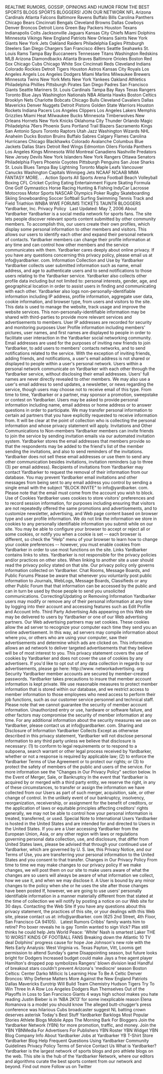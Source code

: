 REALTIME RUMORS, GOSSIP, OPINIONS AND HUMOR FROM THE BEST SPORTS BLOGS SPORTS BLOGGERS! JOIN OUR NETWORK NFL Arizona Cardinals Atlanta Falcons Baltimore Ravens Buffalo Bills Carolina Panthers Chicago Bears Cincinnati Bengals Cleveland Browns Dallas Cowboys Denver Broncos Detroit Lions Green Bay Packers Houston Texans Indianapolis Colts Jacksonville Jaguars Kansas City Chiefs Miami Dolphins Minnesota Vikings New England Patriots New Orleans Saints New York Giants New York Jets Oakland Raiders Philadelphia Eagles Pittsburgh Steelers San Diego Chargers San Francisco 49ers Seattle Seahawks St. Louis Rams Tampa Bay Buccaneers Tennessee Titans Washington Redskins MLB Arizona Diamondbacks Atlanta Braves Baltimore Orioles Boston Red Sox Chicago Cubs Chicago White Sox Cincinnati Reds Cleveland Indians Colorado Rockies Detroit Tigers Houston Astros Kansas City Royals Los Angeles Angels Los Angeles Dodgers Miami Marlins Milwaukee Brewers Minnesota Twins New York Mets New York Yankees Oakland Athletics Philadelphia Phillies Pittsburgh Pirates San Diego Padres San Francisco Giants Seattle Mariners St. Louis Cardinals Tampa Bay Rays Texas Rangers Toronto Blue Jays Washington Nationals NBA Atlanta Hawks Boston Celtics Brooklyn Nets Charlotte Bobcats Chicago Bulls Cleveland Cavaliers Dallas Mavericks Denver Nuggets Detroit Pistons Golden State Warriors Houston Rockets Indiana Pacers Los Angeles Clippers Los Angeles Lakers Memphis Grizzlies Miami Heat Milwaukee Bucks Minnesota Timberwolves New Orleans Hornets New York Knicks Oklahoma City Thunder Orlando Magic Philadelphia 76ers Phoenix Suns Portland Trail Blazers Sacramento Kings San Antonio Spurs Toronto Raptors Utah Jazz Washington Wizards NHL Anaheim Ducks Boston Bruins Buffalo Sabres Calgary Flames Carolina Hurricanes Chicago Blackhawks Colorado Avalanche Columbus Blue Jackets Dallas Stars Detroit Red Wings Edmonton Oilers Florida Panthers Los Angeles Kings Minnesota Wild Montreal Canadiens Nashville Predators New Jersey Devils New York Islanders New York Rangers Ottawa Senators Philadelphia Flyers Phoenix Coyotes Pittsburgh Penguins San Jose Sharks St. Louis Blues Tampa Bay Lightning Toronto Maple Leafs Vancouver Canucks Washington Capitals Winnipeg Jets NCAAF NCAAB MMA FANTASY MORE. . . Action Sports All Sports Arena Football Beach Volleyball Boxing CFL Cricket Cycling Eating Entertainment Figure Skating Formula One Golf Gymnastics Horse Racing Hunting & Fishing IndyCar Lacrosse Motocross Motor Sports NASCAR Olympics Poker Rugby Skateboarding Skiing Snowboarding Soccer Softball Surfing Swimming Tennis Track and Field Triathlon WNBA WWE FORUMS TICKETS TAUNTR BLOGGERS Yardbarker, Inc. Privacy Policy   Last Updated: May 7, 2006 About Yardbarker Yardbarker is a social media network for sports fans. The site lets people discover relevant sports content submitted by other community members. To accomplish this, our users create their own profiles, which display some personal information to other members and visitors. This allows our users to identify each other and expand their personal network of contacts. Yardbarker members can change their profile information at any time and can control how other members and the service communicates with them. Yardbarker cares deeply about online privacy. If you have any questions concerning this privacy policy, please email us at info@yardbarker. com. Information Collection and Use by Yardbarker Yardbarker collects user submitted information such as name, email address, and age to authenticate users and to send notifications to those users relating to the Yardbarker service. Yardbarker also collects other profile data including but not limited to: personal interests, gender, age, and geographical location in order to assist users in finding and communicating with each other. Yardbarker also logs non-personally-identifiable information including IP address, profile information, aggregate user data, cookie information, and browser type, from users and visitors to the site. This data is used to manage the website, track usage and improve the website services. This non-personally-identifiable information may be shared with third-parties to provide more relevant services and advertisements to members. User IP addresses are recorded for security and monitoring purposes User Profile information including members' pictures, user names, and first names are displayed to people in order to facilitate user interaction in the Yardbarker social networking community. Email addresses are used for the purposes of inviting new friends to join Yardbarker, to add users to members' contacts networks, and to send notifications related to the service. With the exception of inviting friends, adding friends, and notifications, a user's email address is not shared or displayed to people within a user's personal network. Users within a personal network communicate on Yardbarker with each other through the Yardbarker service, without disclosing their email addresses. Users' full names are never directly revealed to other members. We may also use a user's email address to send updates, a newsletter, or news regarding the service, though users may choose not to receive email of this type. From time to time, Yardbarker or a partner, may sponsor a promotion, sweepstake or contest on Yardbarker. Users may be asked to provide personal information including name, email address or home address or to answer questions in order to participate. We may transfer personal information to certain ad partners that you have explicitly requested to receive information from. It will be clear at the point of collection who is collecting the personal information and whose privacy statement will apply. Invitations and Other Communications to Non-members Yardbarker members can invite friends to join the service by sending invitation emails via our automated invitation system. Yardbarker stores the email addresses that members provide so that the respondents may be added to the friend's list of the member sending the invitations, and also to send reminders of the invitations. Yardbarker does not sell these email addresses or use them to send any other communication besides invitations, invitation reminders (up to three (3) per email address). Recipients of invitations from Yardbarker may contact Yardbarker to request the removal of their information from our database. You may prevent Yardbarker email invitations and other messages from being sent to any email address you control by sending a single email with the subject "BLOCK INVITE" to info@yardbarker. com. Please note that the email must come from the account you wish to block. Use of Cookies Yardbarker uses cookies to store visitors' preferences and to record session information, for purposes including ensuring that visitors are not repeatedly offered the same promotions and advertisements, and to customize newsletter, advertising, and Web page content based on browser type and user profile information. We do not link the information we store in cookies to any personally identifiable information you submit while on our site. You may be able to configure your browser to accept or reject all or some cookies, or notify you when a cookie is set -- each browser is different, so check the "Help" menu of your browser to learn how to change your cookie preferences -- however, you must enable cookies from Yardbarker in order to use most functions on the site. Links Yardbarker contains links to sites. Yardbarker is not responsible for the privacy policies and/or practices on other sites. When linking to another site a user should read the privacy policy stated on that site. Our privacy policy only governs information collected on Yardbarker. Chat Rooms, Message Boards, and Public Forums Please be aware that whenever you voluntarily post public information to Journals, WebLogs, Message Boards, Classifieds or any other Public Forum that that information can be accessed by the public and can in turn be used by those people to send you unsolicited communications. Correcting/Updating or Removing Information Yardbarker users may modify or remove any of their personal information at any time by logging into their account and accessing features such as Edit Profile and Account Info. Third Party Advertising Ads appearing on this Web site may be delivered to users by Yardbarker or one of our Web advertising partners. Our Web advertising partners may set cookies. These cookies allow the ad server to recognize your computer each time they send you an online advertisement. In this way, ad servers may compile information about where you, or others who are using your computer, saw their advertisements and determine which ads are clicked on. This information allows an ad network to deliver targeted advertisements that they believe will be of most interest to you. This privacy statement covers the use of cookies by Yardbarker and does not cover the use of cookies by any advertisers. If you'd like to opt out of any data collection in regards to our advertisements, please go here: http://www. networkadvertising. org Security Yardbarker member accounts are secured by member-created passwords. Yardbarker takes precautions to insure that member account information is kept private. We use reasonable measures to protect member information that is stored within our database, and we restrict access to member information to those employees who need access to perform their job functions, such as our customer service personnel and technical staff. Please note that we cannot guarantee the security of member account information. Unauthorized entry or use, hardware or software failure, and other factors may compromise the security of member information at any time. For any additional information about the security measures we use on Yardbarker, please contact us at info@yardbarker. com. Sharing and Disclosure of Information Yardbarker Collects Except as otherwise described in this privacy statement, Yardbarker will not disclose personal information to any third party unless we believe that disclosure is necessary: (1) to conform to legal requirements or to respond to a subpoena, search warrant or other legal process received by Yardbarker, whether or not a response is required by applicable law; (2) to enforce the Yardbarker Terms of Use Agreement or to protect our rights; or (3) to protect the safety of members of the public and users of the service. For more information see the "Changes in Our Privacy Policy" section below. In the Event of Merger, Sale, or Bankruptcy In the event that Yardbarker is acquired by or merged with a third party entity, we reserve the right, in any of these circumstances, to transfer or assign the information we have collected from our Users as part of such merger, acquisition, sale, or other change of control. In the unlikely event of our bankruptcy, insolvency, reorganization, receivership, or assignment for the benefit of creditors, or the application of laws or equitable principles affecting creditors' rights generally, we may not be able to control how your personal information is treated, transferred, or used. Special Note to International Users Yardbarker is hosted in the United States and are intended for and directed to Users in the United States. If you are a User accessing Yardbarker from the European Union, Asia, or any other region with laws or regulations governing personal data collection, use, and disclosure, that differ from United States laws, please be advised that through your continued use of Yardbarker, which are governed by U. S. law, this Privacy Notice, and our Terms of Use, you are transferring your personal information to the United States and you consent to that transfer. Changes in Our Privacy Policy From time to time we may make changes to our privacy policy If we make changes, we will post them on our site to make users aware of what the changes are so users will always be aware of what information we collect, how we use it, and when we may disclose it. A User is bound by any minor changes to the policy when she or he uses the site after those changes have been posted If, however, we are going to use users' personally identifiable information in a manner materially different from that stated at the time of collection we will notify by posting a notice on our Web site for 30 days. Contacting the Web Site If you have any questions about this privacy statement, the practices of this site, or your dealings with this Web site, please contact us at: info@yardbarker. com (625 2nd Street, 4th Floor, San Francisco CA 94105).   Latest Rumors Cribbs' family wants him to retire? Pro boxer reveals he is gay Tomlin wanted to sign Vick? Plax still thinks he could help Jets World Peace: 'White' Nash is smartest Laker THE 10 WORST KINDS OF FOOTBALL FANS Breaking down the Atlantic 10 TV deal Dolphins' progress cause for hope Joe Johnson's new role with the Nets Early Analysis: West Virginia vs. Texas Payton, Vitt, Loomis get permission to attend Sunday's game Disappointing season, but future looks bright for Dodgers Increased budget could make Jays a free agent player Hamilton's dropped pop symbolizes Rangers' blown division lead Handful of breakout stars couldn't prevent Arizona's 'mediocre' season Boston Celtics: Center Darko Millicic Is Learning How To Be A Celtic Denver Broncos: Why Defense Matters More Against the New England Patriots Dallas Mavericks Eurotrip Will Build Team Chemistry Hudson Tigers Try To Win Three In A Row Los Angeles Dodgers Run Themselves Out of the Playoffs in Loss to San Francisco Giants 4 ways high school makes you hate reading Justin Bieber is in ‘NBA 2K13′ for some inexplicable reason Elena Romanova is a model you should know The alleged butt-chugger’s press conference was hilarious Cubs broadcaster suggest NL batting crown deserves asterisk Today's Best Stuff Yardbarker Barklogs Most Popular Stories Athlete Blogs Mobile Apps The Morning Bark For Bloggers Join the Yardbarker Network (YBN) for more promotion, traffic, and money. Join the YBN YBNMedia For Advertisers For Publishers YBN Roster YBN Widget YBN Blog Company Info About Yardbarker Jobs at Yardbarker YB T-Shirt Store Yardbarker Blog Help Frequent Questions Using Yardbarker Community Guidelines Privacy Policy Terms of Service Contact Us What is Yardbarker? Yardbarker is the largest network of sports blogs and pro athlete blogs on the web. This site is the hub of the Yardbarker Network, where our editors and algorithms curate the best sports content from our network and beyond. Find out more Follow us on Twitter